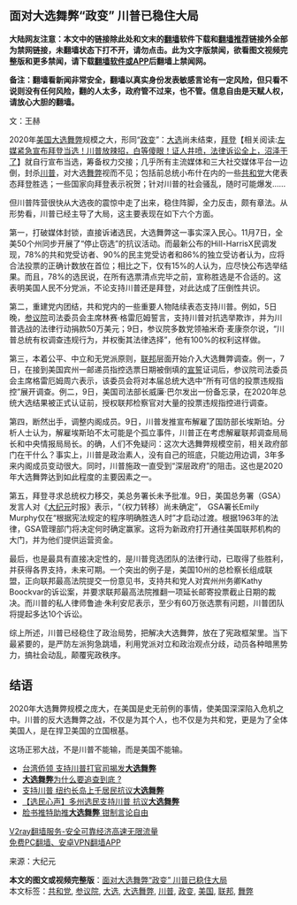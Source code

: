  <h2>面对大选舞弊“政变” 川普已稳住大局</h2> <p class="notice"><b>大陆网友注意：本文中的链接除此处和文末的<a href="https://github.com/bannedbook/fanqiang" >翻墙</a>软件下载和<a href="https://github.com/killgcd/justmysocks/blob/master/README.md">翻墙推荐</a>链接外全部为禁网链接，未翻墙状态下打不开，请勿点击。此为文字版禁闻，欲看图文视频完整版和更多禁闻，请下载<a href="https://github.com/bannedbook/fanqiang">翻墙软件或APP</a>后翻墙上禁闻网。</p><p>备注：翻墙看新闻非常安全，翻墙以真实身份发表敏感言论有一定风险，但只看不说则没有任何风险，翻的人太多，政府管不过来，也不管。信息自由是天赋人权，请放心大胆的翻墙。</b></p>  <div class="entry"> <p></p> <p>文：王赫</p> <p>2020年<a href="https://www.bannedbook.org/bnews/tag/%e7%be%8e%e5%9b%bd/" class="st_tag internal_tag" rel="tag" title="标签 美国 下的日志">美国</a><a href="https://www.bannedbook.org/bnews/tag/%E5%A4%A7%E9%80%89%E8%88%9E%E5%BC%8A/" class="st_tag internal_tag" rel="tag" title="标签 大选舞弊 下的日志">大选舞弊</a>规模之大，形同“<a href="https://www.bannedbook.org/bnews/tag/%e6%94%bf%e5%8f%98/" class="st_tag internal_tag" rel="tag" title="标签 政变 下的日志">政变</a>”：<a href="https://www.bannedbook.org/bnews/tag/%e5%a4%a7%e9%80%89/" class="st_tag internal_tag" rel="tag" title="标签 大选 下的日志">大选</a>尚未结束，<span class='wp_keywordlink'><a href="https://www.bannedbook.org/bnews/comments/20201018/1415809.html" title="“硬盘门”再爆：拿中共华信10％股的“大人物”正是拜登" target="_blank">拜登</a></span>【相关阅读:<a href='https://www.bannedbook.org/bnews/bannedvideo/20201108/1427782.html' target='_blank'>左媒紧急宣布拜登当选！川普放辣招，白等傻眼！证人井喷，法律诉讼全上，沼泽干了</a>】就自行宣布当选，筹备权力交接；几乎所有主流媒体和三大社交媒体平台一边倒，封杀<a href="https://www.bannedbook.org/bnews/tag/%e5%b7%9d%e6%99%ae/" class="st_tag internal_tag" rel="tag" title="标签 川普 下的日志">川普</a>，对大选<a href="https://www.bannedbook.org/bnews/tag/%E8%88%9E%E5%BC%8A/" class="st_tag internal_tag" rel="tag" title="标签 舞弊 下的日志">舞弊</a>视而不见；包括前总统小布什在内的一些<a href="https://www.bannedbook.org/bnews/tag/%e5%85%b1%e5%92%8c%e5%85%9a/" class="st_tag internal_tag" rel="tag" title="标签 共和党 下的日志">共和党</a>大佬表态拜登胜选；一些国家向拜登表示祝贺；针对川普的社会骚乱，随时可能爆发……</p>  <p>但川普阵营很快从大选夜的震惊中走了出来，稳住阵脚，全力反击，颇有章法。从形势看，川普已经主导了大局，这主要表现在如下六个方面。</p> <p>第一，打破媒体封锁，直接诉诸选民，大选舞弊这一事实深入民心。11月7日，全美50个州同步开展了“停止窃选”的抗议活动。而最新公布的Hill-HarrisX民调发现，78%的共和党受访者、90%的民主党受访者和86%的独立受访者认为，应将合法投票的正确计数放在首位；相比之下，仅有15%的人认为，应尽快公布选举结果。而且，78%的选民说，在所有选票清点完毕之前，宣称胜选是不合适的。这表明美国人民不分党派，不论支持川普还是拜登，对此达成了压倒性共识。</p> <p>第二，重建党内团结，共和党内的一些重要人物陆续表态支持川普。例如，5日晚，<a href="https://www.bannedbook.org/bnews/tag/%e5%8f%82%e8%ae%ae%e9%99%a2/" class="st_tag internal_tag" rel="tag" title="标签 参议院 下的日志">参议院</a>司法委员会主席林赛‧格雷厄姆誓言，支持川普对抗选举欺诈，并为川普选战的法律行动捐款50万美元；9日，参议院多数党领袖米奇‧麦康奈尔说，“川普总统有权调查违规行为，并权衡其法律选择”，他有100%的权利这样做。</p>  <p>第三，本着公平、中立和无党派原则，<a href="https://www.bannedbook.org/bnews/tag/%E8%81%94%E9%82%A6/" class="st_tag internal_tag" rel="tag" title="标签 联邦 下的日志">联邦</a>层面开始介入大选舞弊调查。例一，7日，在接到美国宾州一邮递员指控选票日期被倒填的<span class='wp_keywordlink'><a href="https://www.bannedbook.org/forum5/topic17.html" title="宣誓与预言" target="_blank">宣誓</a></span>证词后，参议院司法委员会主席格雷厄姆周六表示，该委员会将对本届总统大选中“所有可信的投票违规指控”展开调查。例二，9日，美国司法部长威廉‧巴尔发出一份备忘录，在2020年总统大选结果被正式认证前，授权联邦检察官对大量的投票违规指控进行调查。</p> <p>第四，断然出手，调整内阁成员。9日，川普发推宣布解雇了国防部长埃斯珀。分析人士认为，解雇埃斯珀不太可能是个孤立事件，川普正在考虑解雇联邦调查局局长和中央情报局局长。的确，人们不免疑问：这次大选舞弊规模空前，相关政府部门在干什么？事实上，川普是政治素人，没有自己的班底，只能边用边调，3年多来内阁成员变动很大。同时，川普施政一直受到“深层政府”的阻击。这也是2020年大选舞弊达到如此程度的主要因素之一。</p> <p>第五，拜登寻求总统权力移交，美总务署长未予批准。9日，美国总务署（GSA）发言人对《<span class='wp_keywordlink_affiliate'><a href="http://www.epochtimes.com/" title="大纪元" target="_blank">大纪元</a></span>时报》表示，“（权力转移）尚未确定”， GSA署长Emily Murphy仅在“根据宪法规定的程序明确胜选人时”才启动过渡。根据1963年的法律，GSA管理部门将决定何时确定赢家。这将为新政府打开通往美国联邦机构的大门，并为他们提供运营资金。</p>  <p>最后，也是最具有直接决定性的，是川普竞选团队的法律行动，已取得了些胜利，并获得各界支持，未来可期。一个突出的例子是，美国10州的总检察长组成联盟，正向联邦最高法院提交一份意见书，支持共和党人对宾州州务卿Kathy Boockvar的诉讼案，并要求联邦最高法院推翻一项延长邮寄投票截止日期的裁决。而川普的私人律师鲁迪‧朱利安尼表示，至少有60万张选票有问题，川普团队将提起多达10个诉讼。</p> <p>综上所述，川普已经稳住了政治局势，把解决大选舞弊，放在了宪政框架里。当下最紧要的，是严防左派狗急跳墙，利用党派对立和政治观点分歧，动员各种暗黑势力，搞社会动乱，颠覆宪政秩序。</p> <h2>结语</h2> <p>2020年大选舞弊规模之庞大，在美国是史无前例的事情，使美国深深陷入危机之中。川普的反大选舞弊之战，不仅是为其个人，也不仅是为共和党，更是为了全体美国人，是在捍卫美国的立国根基。</p>  <p>这场正邪大战，不是川普不能输，而是美国不能输。</p> <ul class='op-related-articles' title='相关阅读'> <li><a href='https://www.bannedbook.org/bnews/comments/20201111/1429274.html' target='_blank'>台湾侨领 支持川普打官司揭发<b>大选舞弊</b></a></li> <li><a href='https://www.bannedbook.org/bnews/bannedvideo/20201111/1429188.html' target='_blank'><b>大选舞弊</b>为什么要追查到底 ?</a></li> <li><a href='https://www.bannedbook.org/bnews/comments/20201111/1429047.html' target='_blank'>支持川普 纽约长岛上千居民抗议<b>大选舞弊</b></a></li> <li><a href='https://www.bannedbook.org/bnews/bannedvideo/20201111/1429043.html' target='_blank'>【选民心声】多州选民支持川普 抗议<b>大选舞弊</b></a></li> <li><a href='https://www.bannedbook.org/bnews/ssgc/20201111/1429030.html' target='_blank'>脸书推特助推<b>大选舞弊</b> 钳制言论自由</a></li> </ul> <p class="texttj"> <a href="https://www.bannedbook.org/forum23/topic22702.html" target="_blank">V2ray翻墙服务-安全可靠经济高速无限流量</a><br/> <a href="https://github.com/bannedbook/fanqiang/wiki/%E7%A6%81%E9%97%BB%E7%BD%91%E5%AE%89%E5%8D%93%E7%BF%BB%E5%A2%99%E6%96%B0%E9%97%BBAPP" target="_blank">免费PC翻墙、安卓VPN翻墙APP</a></p><p>来源：大纪元</p><a name='sharetosocial'></a>       <div><b>本文的图文或视频完整版</b>：<a href='https://www.bannedbook.org/bnews/cbnews/20201111/1429245.html'>面对大选舞弊“政变” 川普已稳住大局</a></div>  </div><!--END ENTRY--> <div class="postfooter"> <div>本文标签：<a href="https://www.bannedbook.org/bnews/tag/%e5%85%b1%e5%92%8c%e5%85%9a/" rel="tag">共和党</a>, <a href="https://www.bannedbook.org/bnews/tag/%e5%8f%82%e8%ae%ae%e9%99%a2/" rel="tag">参议院</a>, <a href="https://www.bannedbook.org/bnews/tag/%e5%a4%a7%e9%80%89/" rel="tag">大选</a>, <a href="https://www.bannedbook.org/bnews/tag/%E5%A4%A7%E9%80%89%E8%88%9E%E5%BC%8A/" rel="tag">大选舞弊</a>, <a href="https://www.bannedbook.org/bnews/tag/%e5%b7%9d%e6%99%ae/" rel="tag">川普</a>, <a href="https://www.bannedbook.org/bnews/tag/%e6%94%bf%e5%8f%98/" rel="tag">政变</a>, <a href="https://www.bannedbook.org/bnews/tag/%e7%be%8e%e5%9b%bd/" rel="tag">美国</a>, <a href="https://www.bannedbook.org/bnews/tag/%E8%81%94%E9%82%A6/" rel="tag">联邦</a>, <a href="https://www.bannedbook.org/bnews/tag/%E8%88%9E%E5%BC%8A/" rel="tag">舞弊</a></div>  </div><!--END POSTFOOTER--> 